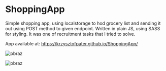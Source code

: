 # ShoppingApp

Simple shopping app, using localstorage to hod grocery list and sending it out using POST method to given endpoint. 
Written in plain JS, using SASS for styling.
It was one of recruitment tasks that I tried to solve.

App available at: https://krzysztofpater.github.io/ShoppingApp/

![obraz](https://github.com/krzysztofpater/ShoppingApp/assets/119081570/3db18fcb-9c5e-41c4-85b6-ad6ca1f8e933)

![obraz](https://github.com/krzysztofpater/ShoppingApp/assets/119081570/80e2be01-bde7-462c-b69d-7c866e644aea)

